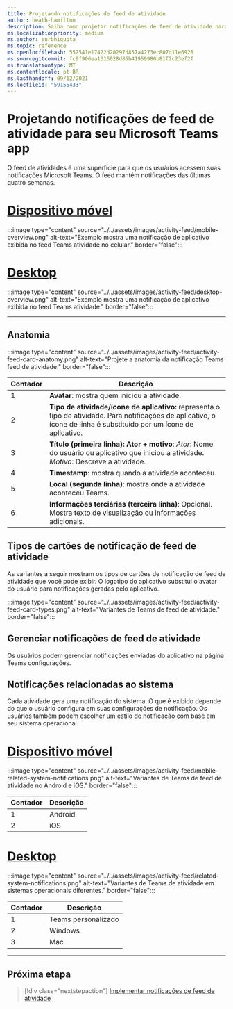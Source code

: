 ```yaml
---
title: Projetando notificações de feed de atividade
author: heath-hamilton
description: Saiba como projetar notificações de feed de atividade para seu aplicativo Teams e obter o kit Microsoft Teams interface do usuário.
ms.localizationpriority: medium
ms.author: surbhigupta
ms.topic: reference
ms.openlocfilehash: 552541e17422d20297d857a4273ec807d11e6928
ms.sourcegitcommit: fc9f906ea1316028d85b41959980b81f2c23ef2f
ms.translationtype: MT
ms.contentlocale: pt-BR
ms.lasthandoff: 09/12/2021
ms.locfileid: "59155433"
---
```

# <a name="designing-activity-feed-notifications-for-your-microsoft-teams-app"></a>Projetando notificações de feed de atividade para seu Microsoft Teams app

O feed de atividades é uma superfície para que os usuários acessem suas notificações Microsoft Teams. O feed mantém notificações das últimas quatro semanas.

# <a name="mobile"></a>[Dispositivo móvel](#tab/mobile)

:::image type="content" source="../../assets/images/activity-feed/mobile-overview.png" alt-text="Exemplo mostra uma notificação de aplicativo exibida no feed Teams atividade no celular." border="false":::

# <a name="desktop"></a>[Desktop](#tab/desktop)

:::image type="content" source="../../assets/images/activity-feed/desktop-overview.png" alt-text="Exemplo mostra uma notificação de aplicativo exibida no feed Teams atividade." border="false":::

---

## <a name="anatomy"></a>Anatomia

:::image type="content" source="../../assets/images/activity-feed/activity-feed-card-anatomy.png" alt-text="Projete a anatomia da notificação Teams feed de atividade." border="false":::

|Contador|Descrição|
|----------|-----------|
|1|**Avatar**: mostra quem iniciou a atividade.|
|2|**Tipo de atividade/ícone de aplicativo:** representa o tipo de atividade. Para notificações de aplicativo, o ícone de linha é substituído por um ícone de aplicativo.|
|3|**Título (primeira linha): Ator + motivo**: *Ator*: Nome do usuário ou aplicativo que iniciou a atividade. *Motivo*: Descreve a atividade.|
|4 |**Timestamp**: mostra quando a atividade aconteceu.|
|5 |**Local (segunda linha)**: mostra onde a atividade aconteceu Teams.|
|6 |**Informações terciárias (terceira linha)**: Opcional. Mostra texto de visualização ou informações adicionais.|

## <a name="types-of-activity-feed-notification-cards"></a>Tipos de cartões de notificação de feed de atividade

As variantes a seguir mostram os tipos de cartões de notificação de feed de atividade que você pode exibir. O logotipo do aplicativo substitui o avatar do usuário para notificações geradas pelo aplicativo.

:::image type="content" source="../../assets/images/activity-feed/activity-feed-card-types.png" alt-text="Variantes de Teams de feed de atividade." border="false":::

## <a name="manage-activity-feed-notifications"></a>Gerenciar notificações de feed de atividade

Os usuários podem gerenciar notificações enviadas do aplicativo na página Teams configurações.

## <a name="related-system-notifications"></a>Notificações relacionadas ao sistema

Cada atividade gera uma notificação do sistema. O que é exibido depende do que o usuário configura em suas configurações de notificação. Os usuários também podem escolher um estilo de notificação com base em seu sistema operacional.

# <a name="mobile"></a>[Dispositivo móvel](#tab/mobile)

:::image type="content" source="../../assets/images/activity-feed/mobile-related-system-notifications.png" alt-text="Variantes de Teams de feed de atividade no Android e iOS." border="false":::

|Contador|Descrição|
|----------|-----------|
|1|Android|
|2|iOS|

# <a name="desktop"></a>[Desktop](#tab/desktop)

:::image type="content" source="../../assets/images/activity-feed/related-system-notifications.png" alt-text="Variantes de Teams de atividade em sistemas operacionais diferentes." border="false":::

|Contador|Descrição|
|----------|-----------|
|1|Teams personalizado|
|2|Windows|
|3|Mac|

---

## <a name="next-step"></a>Próxima etapa

> [!div class="nextstepaction"]
> [Implementar notificações de feed de atividade](/graph/teams-send-activityfeednotifications)
